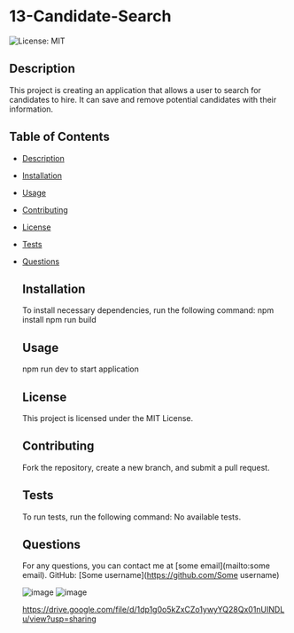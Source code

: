# 13-Candidate-Search

![License: MIT](https://img.shields.io/badge/License-MIT-green)

  ## Description
  This project is creating an application that allows a user to search for candidates to hire. It can save and remove potential candidates with their information.


  ## Table of Contents
- [Description](#description)
- [Installation](#installation)
- [Usage](#usage)
- [Contributing](#contributing)
- [License](#license)
- [Tests](#tests)
- [Questions](#questions)


  ## Installation
  To install necessary dependencies, run the following command:
  npm install
  npm run build


  ## Usage
  npm run dev to start application


  ## License
  This project is licensed under the MIT License.


  ## Contributing
  Fork the repository, create a new branch, and submit a pull request.


  ## Tests
  To run tests, run the following command:
  No available tests.



  ## Questions
  For any questions, you can contact me at [some email](mailto:some email).
  GitHub: [Some username](https://github.com/Some username)

    ![image](https://github.com/user-attachments/assets/e84316b7-d191-4716-8a74-fb89541cc788)
  ![image](https://github.com/user-attachments/assets/a0a65509-e230-471c-abea-82c43bf0eb8e)

  https://drive.google.com/file/d/1dp1g0o5kZxCZo1ywyYQ28Qx01nUINDLu/view?usp=sharing
